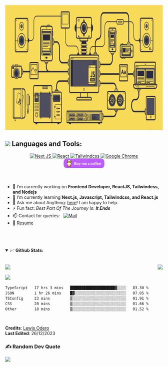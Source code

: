 <!-- @format -->

<!-- Introduction -->
<div align="center">
  <img src="https://github.com/levos-snr/levos-snr/blob/master/icon/github.gif" width="100%" height="400">
</div>

## <img src="https://media.giphy.com/media/1ynCEtlgMPAeNAqdnu/giphy.gif" width="25"> Languages and Tools:

<div align='center'>
  <a href="#"> 
    <img alt="Next JS" src="https://img.shields.io/badge/-Next_JS-000000?style=for-the-badge&logo=nextjs&logoColor=white" />
    <img alt="React" src="https://img.shields.io/badge/React-20232A?style=for-the-badge&logo=react&logoColor=61DAFB" /> 
    <img alt="Tailwindcss" src="https://img.shields.io/badge/-Tailwindcss-00E719?style=for-the-badge&logo=tailwindcss&logoColor=white" /> 
    <img alt="Google Chrome" src="https://img.shields.io/badge/Google_chrome-4285F4?style=for-the-badge&logo=Google-chrome&logoColor=white" />
  </a>
</div>

<div align="center">
  <a href="https://www.buymeacoffee.com/levos_snr">
    <img height="30" src="https://github.com/levos-snr/levos-snr/blob/master/icon/buy-me-a-coffee.png?raw=true">
  </a>
</div>



<!-- About Me -->
<br/>
<br/>

<p align="right">

- 🔭 I’m currently working on **Frontend Developer, ReactJS, Tailwindcss, and Nodejs**
- 🌱 I’m currently learning **Next.js, Javascript, Tailwindcss, and React.js**
- 💬 Ask me about Anything: [here](https://github.com/levos-snr/levos-snr/issues)! I am happy to help.
- ⚡ Fun fact: *Best Part Of The Journey Is: **It Ends***
- 📫 Contact for queries: &nbsp;&nbsp;<a href="mailto:lewisodero27@gmail.com"><img alt="Mail" src="https://img.shields.io/badge/Gmail-D14836?style=for-the-badge&logo=gmail&logoColor=white)](mailto:lewisodero27@gmail.com" /></a>&nbsp;&nbsp;
- 📝 [Resume](https://www.linkedin.com/in/lewis-odero-developer)
</p>
<br/>

  
  #
  #

<!-- GitHub Stats and Contribution -->
<details open="">
<summary>
  <g-emoji class="g-emoji" alias="chart_with_upwards_trend" fallback-src="https://github.githubassets.com/images/icons/emoji/unicode/1f4c8.png">📈</g-emoji> 
  <strong>Github Stats:</strong>
</summary>
</br>
  
<p align="center">
  <!-- First row with GitHub Stats and GitHub Streak -->
<p align="center">
  <div style="display: flex; justify-content: space-between;">
    <a href="https://github.com/levos-snr">
      <img src="https://github-readme-stats.vercel.app/api?username=levos-snr&show_icons=true&hide_border=true&amp&theme=chartreuse-dark&count_private=true&include_all_commits=true"/>
    </a>
    <a href="https://github.com/levos-snr"> 
      <img src="https://github-readme-streak-stats.herokuapp.com?user=levos-snr&theme=chartreuse-dark&hide_border=true&border_radius=4.0" />
    </a>
  </div>
</p>
  <!-- Second row with Top Languages occupying full width -->
  <div style="align:center;"  width="100%" height="200" >
  <a href="https://github.com/levos-snr" style="align: center;"> 
    <img src="https://github-readme-stats.vercel.app/api/top-langs/?username=levos-snr&theme=chartreuse-dark&hide_border=true&include_all_commits=false&count_private=false&layout=compact"/>
  </a>
  </div>  
</p>



<!-- Wakatime Stats -->  
 <!--START_SECTION:waka-->

```txt
TypeScript   17 hrs 3 mins   ████████████████████▓░░░░   83.30 %
JSON         1 hr 26 mins    █▓░░░░░░░░░░░░░░░░░░░░░░░   07.05 %
TSConfig     23 mins         ▒░░░░░░░░░░░░░░░░░░░░░░░░   01.91 %
CSS          20 mins         ▒░░░░░░░░░░░░░░░░░░░░░░░░   01.66 %
Other        18 mins         ▒░░░░░░░░░░░░░░░░░░░░░░░░   01.52 %
```

<!--END_SECTION:waka-->

</details>
<br>

**Credits**: [Lewis Odero](https://github.com/levos-snr/) <br>
**Last Edited**: 26/12/2023

### ✍️ Random Dev Quote
![](https://quotes-github-readme.vercel.app/api?type=horizontal&theme=merko)

</div>
